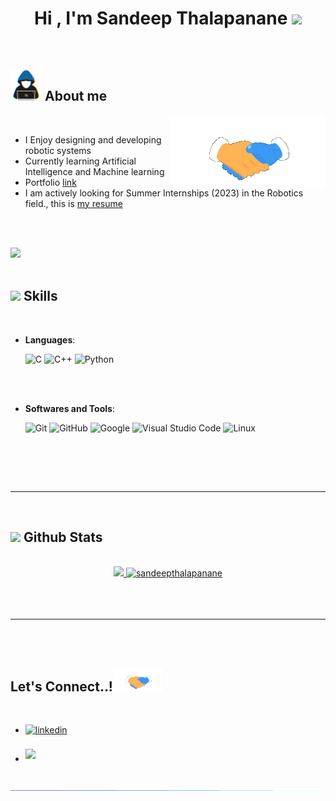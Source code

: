 
<h1 align="center"><b>Hi , I'm Sandeep Thalapanane </b><img src="https://media.giphy.com/media/hvRJCLFzcasrR4ia7z/giphy.gif" width="35"></h1>



<br>



	
## <picture><img src = "https://github.com/sandeepthalapanane/sandeepthalapanane/blob/main/about_me.gif" width = 50px></picture> **About me**

<picture> <img align="right" src="https://github.com/sandeepthalapanane/sandeepthalapanane/blob/main/handshake.gif" width = 250px></picture>

<br>

- I Enjoy designing and developing robotic systems
- Currently learning Artificial Intelligence and Machine learning
- Portfolio [link](https://sandeepthalapanane.github.io/)
- I am actively looking for Summer Internships (2023) in the Robotics field., this is [my resume](https://drive.google.com/uc?export=download&id=1BCyLFaFFBENVkDywaZnvMSsP6EqhnK4J)

<br><br>

<img src="https://user-images.githubusercontent.com/73097560/115834477-dbab4500-a447-11eb-908a-139a6edaec5c.gif"><br><br>

## <img src="https://media2.giphy.com/media/QssGEmpkyEOhBCb7e1/giphy.gif?cid=ecf05e47a0n3gi1bfqntqmob8g9aid1oyj2wr3ds3mg700bl&rid=giphy.gif" width ="25"><b> Skills</b>
<br>

<p align="center">

- **Languages**:
    
    ![C](https://img.shields.io/badge/C%20-%232370ED.svg?style=for-the-badge&logo=c&logoColor=white)
    ![C++](https://img.shields.io/badge/C++%20-%2300599C.svg?style=for-the-badge&logo=c%2B%2B&logoColor=white)
    ![Python](https://img.shields.io/badge/Python%20-%2314354C.svg?style=for-the-badge&logo=python&logoColor=white)

<br>   
    
    
<br>

- **Softwares and Tools**:

    ![Git](https://img.shields.io/badge/git-%23F05033.svg?style=for-the-badge&logo=git&logoColor=white)
    ![GitHub](https://img.shields.io/badge/github-%23121011.svg?style=for-the-badge&logo=github&logoColor=white)
    ![Google](https://img.shields.io/badge/google-%234285F4.svg?style=for-the-badge&logo=google&logoColor=white)
    ![Visual Studio Code](https://img.shields.io/badge/Visual%20Studio%20Code-0078d7.svg?style=for-the-badge&logo=visual-studio-code&logoColor=white)
    ![Linux](https://img.shields.io/badge/Linux-FCC624?style=for-the-badge&logo=linux&logoColor=black) 

<br>
 


</p>

<br>
<br>

-----

<br>


## <img src="https://media.giphy.com/media/iY8CRBdQXODJSCERIr/giphy.gif" width="35"><b> Github Stats </b>
<br>

<div align="center">

<a href="https://github.com/sandeepthalapanane/">
  <img src="https://github-readme-stats.vercel.app/api?username=sandeepthalapanane&include_all_commits=true&count_private=true&show_icons=true&line_height=20&title_color=7A7ADB&icon_color=2234AE&text_color=D3D3D3&bg_color=0,000000,130F40" width="450"/>
  <img src="https://github-readme-stats.vercel.app/api/top-langs?username=sandeepthalapanane&show_icons=true&locale=en&layout=compact&line_height=20&title_color=7A7ADB&icon_color=2234AE&text_color=D3D3D3&bg_color=0,000000,130F40" width="375"  alt="sandeepthalapanane"/>

</a>
</div>

<br>
<br>
<br>

-----

<br>
<br>

## <b> Let's Connect..!</b><img src="https://github.com/sandeepthalapanane/sandeepthalapanane/blob/main/handshake.gif" width ="80">
<br>
<div align='left'>

<ul>

<li>
<a href="https://www.linkedin.com/in/sandeep-thalapanane/" target="_blank">
<img src="https://img.shields.io/badge/linkedin:  Sandeep Thalapanane-%2300acee.svg?color=405DE6&style=for-the-badge&logo=linkedin&logoColor=white" alt=linkedin style="margin-bottom: 5px;"/>
</a>
</li>


<br>

<li>
<a href="mailto:ssandy086@gmail.com" target="_blank">
<img src="https://img.shields.io/badge/gmail:  Sandeep Thalapanane-%23EA4335.svg?style=for-the-badge&logo=gmail&logoColor=white" t=mail style="margin-bottom: 5px;" />
</a>
</li>
	
</ul>
</div>

<br>
<img src="https://github.com/sandeepthalapanane/sandeepthalapanane/blob/main/115834477-dbab4500-a447-11eb-908a-139a6edaec5c.gif">
<br>
<br>
<br>


</div>
